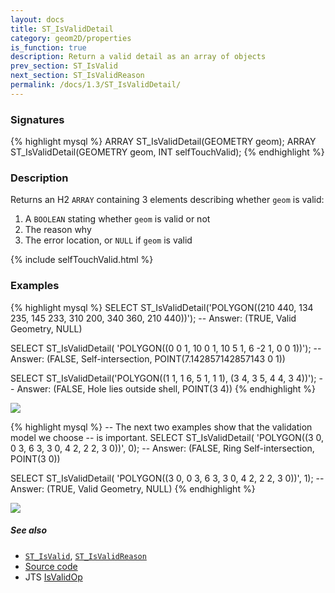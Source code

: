 ```yaml
---
layout: docs
title: ST_IsValidDetail
category: geom2D/properties
is_function: true
description: Return a valid detail as an array of objects
prev_section: ST_IsValid
next_section: ST_IsValidReason
permalink: /docs/1.3/ST_IsValidDetail/
---
```


### Signatures

{% highlight mysql %}
ARRAY ST_IsValidDetail(GEOMETRY geom);
ARRAY ST_IsValidDetail(GEOMETRY geom, INT selfTouchValid);
{% endhighlight %}

### Description

Returns an H2 `ARRAY` containing 3 elements describing whether
`geom` is valid:

1. A `BOOLEAN` stating whether `geom` is valid or not
2. The reason why
3. The error location, or `NULL` if `geom` is valid

{% include selfTouchValid.html %}

### Examples

{% highlight mysql %}
SELECT ST_IsValidDetail('POLYGON((210 440, 134 235, 145 233,
                                  310 200, 340 360, 210 440))');
-- Answer: (TRUE, Valid Geometry, NULL)

SELECT ST_IsValidDetail(
            'POLYGON((0 0 1, 10 0 1, 10 5 1, 6 -2 1, 0 0 1))');
-- Answer: (FALSE, Self-intersection, POINT(7.142857142857143 0 1))

SELECT ST_IsValidDetail('POLYGON((1 1, 1 6, 5 1, 1 1),
                                 (3 4, 3 5, 4 4, 3 4))');
-- Answer: (FALSE, Hole lies outside shell, POINT(3 4))
{% endhighlight %}

<img class="displayed" src="../ST_IsValidDetail_1.png"/>

{% highlight mysql %}
-- The next two examples show that the validation model we choose
-- is important.
SELECT ST_IsValidDetail(
            'POLYGON((3 0, 0 3, 6 3, 3 0, 4 2, 2 2, 3 0))', 0);
-- Answer: (FALSE, Ring Self-intersection, POINT(3 0))

SELECT ST_IsValidDetail(
            'POLYGON((3 0, 0 3, 6 3, 3 0, 4 2, 2 2, 3 0))', 1);
-- Answer: (TRUE, Valid Geometry, NULL)
{% endhighlight %}

<img class="displayed" src="../ST_IsValidDetail_2.png"/>

##### See also

* [`ST_IsValid`](../ST_IsValid), [`ST_IsValidReason`](../ST_IsValidReason)
* <a href="https://github.com/orbisgis/h2gis/blob/v1.3.0/h2gis-functions/src/main/java/org/h2gis/functions/spatial/properties/ST_IsValidDetail.java" target="_blank">Source code</a>
* JTS [IsValidOp][jts]

[jts]: http://tsusiatsoftware.net/jts/javadoc/com/vividsolutions/jts/operation/valid/IsValidOp.html
